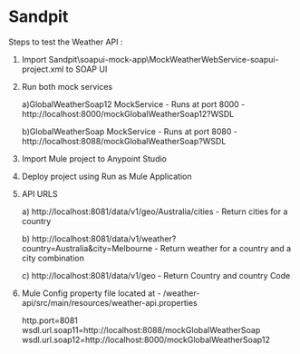 # Sandpit

Steps to test the Weather API :

1) Import Sandpit\soapui-mock-app\MockWeatherWebService-soapui-project.xml to SOAP UI

2) Run both mock services 

    a)GlobalWeatherSoap12 MockService - Runs at port 8000 -  http://localhost:8000/mockGlobalWeatherSoap12?WSDL
    
    b)GlobalWeatherSoap MockService - Runs at port 8080  - http://localhost:8088/mockGlobalWeatherSoap?WSDL
    
3) Import Mule project to Anypoint Studio 

4) Deploy project using Run as Mule Application

5) API URLS 

    a) http://localhost:8081/data/v1/geo/Australia/cities  - Return cities for a country
    
    b) http://localhost:8081/data/v1/weather?country=Australia&city=Melbourne - Return weather for a country and a city combination
    
    c) http://localhost:8081/data/v1/geo  -  Return Country and country Code

6) Mule Config property file located at - /weather-api/src/main/resources/weather-api.properties

      http.port=8081
      wsdl.url.soap11=http://localhost:8088/mockGlobalWeatherSoap
      wsdl.url.soap12=http://localhost:8000/mockGlobalWeatherSoap12
